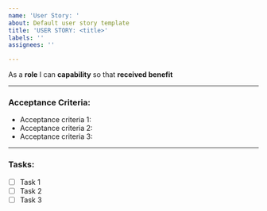 ```yaml
---
name: 'User Story: '
about: Default user story template
title: 'USER STORY: <title>'
labels: ''
assignees: ''

---
```


As a **role** I can **capability** so that **received benefit**

__________________________________________________________________________________

### Acceptance Criteria:
* Acceptance criteria 1:
* Acceptance criteria 2:
* Acceptance criteria 3:

__________________________________________________________________________________

### Tasks:
- [ ] Task 1
- [ ] Task 2
- [ ] Task 3
